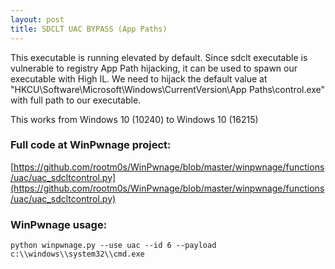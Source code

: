 ```yaml
---
layout: post
title: SDCLT UAC BYPASS (App Paths)
---
```


This executable is running elevated by default. Since sdclt executable is vulnerable to
registry App Path hijacking, it can be used to spawn our executable with High IL. We need to hijack the default value at "HKCU\Software\Microsoft\Windows\CurrentVersion\\App Paths\control.exe" with full path to our executable.

This works from Windows 10 (10240) to Windows 10 (16215)

### Full code at WinPwnage project:
[https://github.com/rootm0s/WinPwnage/blob/master/winpwnage/functions/uac/uac_sdcltcontrol.py](https://github.com/rootm0s/WinPwnage/blob/master/winpwnage/functions/uac/uac_sdcltcontrol.py)

### WinPwnage usage:
`python winpwnage.py --use uac --id 6 --payload c:\\windows\\system32\\cmd.exe`
